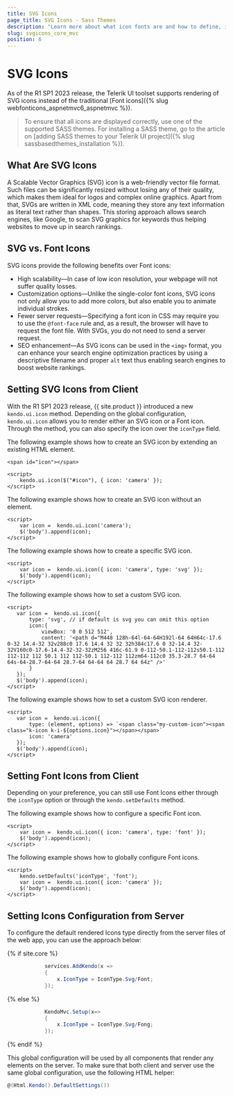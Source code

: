 ```yaml
---
title: SVG Icons
page_title: SVG Icons - Sass Themes
description: "Learn more about what icon fonts are and how to define, implement, and render the available Telerik UI SVG Icons out of the supported list."
slug: svgicons_core_mvc
position: 6
---
```


# SVG Icons

As of the R1 SP1 2023 release, the Telerik UI toolset supports rendering of SVG icons instead of the traditional [Font icons]({% slug webfonticons_aspnetmvc6_aspnetmvc %}).

> To ensure that all icons are displayed correctly, use one of the supported SASS themes. For installing a SASS theme, go to the article on [adding SASS themes to your Telerik UI project]({% slug sassbasedthemes_installation %}).

## What Are SVG Icons

A Scalable Vector Graphics (SVG) icon is а web-friendly vector file format. Such files can be significantly resized without losing any of their quality, which makes them ideal for logos and complex online graphics. Apart from that, SVGs are written in XML code, meaning they store any text information as literal text rather than shapes. This storing approach allows search engines, like Google, to scan SVG graphics for keywords thus helping websites to move up in search rankings.

## SVG vs. Font Icons

SVG icons provide the following benefits over Font icons:

* High scalability&mdash;In case of low icon resolution, your webpage will not suffer quality losses.
* Customization options&mdash;Unlike the single-color font icons, SVG icons not only allow you to add more colors, but also enable you to animate individual strokes.
* Fewer server requests&mdash;Specifying a font icon in CSS may require you to use the `@font-face` rule and, as a result, the browser will have to request the font file. With SVGs, you do not need to send a server request.
* SEO enhancement&mdash;As SVG icons can be used in the `<img>` format, you can enhance your search engine optimization practices by using a descriptive filename and proper `alt` text thus enabling search engines to boost website rankings.

## Setting SVG Icons from Client

With the R1 SP1 2023 release, {{ site.product }} introduced a new `kendo.ui.icon` method. Depending on the global configuration, `kendo.ui.icon` allows you to render either an SVG icon or a Font icon. Through the method, you can also specify the icon over the `iconType` field.

The following example shows how to create an SVG icon by extending an existing HTML element.

```dojo
<span id="icon"></span>

<script>
    kendo.ui.icon($("#icon"), { icon: 'camera' });
</script>
```

The following example shows how to create an SVG icon without an element.

```dojo
<script>
    var icon =  kendo.ui.icon('camera');
    $('body').append(icon);
</script>
```

The following example shows how to create a specific SVG icon.

```dojo
<script>
    var icon =  kendo.ui.icon({ icon: 'camera', type: 'svg' });
    $('body').append(icon);
</script>
```

The following example shows how to set a custom SVG icon.

 ```dojo
 <script>
    var icon =  kendo.ui.icon({
        type: 'svg', // if default is svg you can omit this option
        icon:{
            viewBox: '0 0 512 512',
            content: '<path d="M448 128h-64l-64-64H192l-64 64H64c-17.6 0-32 14.4-32 32v288c0 17.6 14.4 32 32 32h384c17.6 0 32-14.4 32-32V160c0-17.6-14.4-32-32-32zM256 416c-61.9 0-112-50.1-112-112s50.1-112 112-112 112 50.1 112 112-50.1 112-112 112zm64-112c0 35.3-28.7 64-64 64s-64-28.7-64-64 28.7-64 64-64 64 28.7 64 64z" />'
        }
    });
    $('body').append(icon);
</script>
 ```

The following example shows how to set a custom SVG icon renderer.

 ```dojo
 <script>
    var icon =  kendo.ui.icon({
        type: (element, options) => `<span class="my-custom-icon"><span class="k-icon k-i-${options.icon}"></span></span>`
        icon: 'camera'
    });
    $('body').append(icon);
</script>
 ```

## Setting Font Icons from Client

Depending on your preference, you can still use Font Icons either through the `iconType` option or through the `kendo.setDefaults` method.

The following example shows how to configure a specific Font icon.

```dojo
<script>
    var icon =  kendo.ui.icon({ icon: 'camera', type: 'font' });
    $('body').append(icon);
</script>
```

The following example shows how to globally configure Font icons.

```dojo
<script>
    kendo.setDefaults('iconType', 'font');
    var icon =  kendo.ui.icon({ icon: 'camera' });
    $('body').append(icon);
</script>
```

## Setting Icons Configuration from Server

To configure the default rendered Icons type directly from the server files of the web app, you can use the approach below:

{% if site.core %}
```C#
            services.AddKendo(x =>
            {
                x.IconType = IconType.Svg/Font;
            });
```
{% else %}
```C#
            KendoMvc.Setup(x=>
            {
                x.IconType = IconType.Svg/Fong;
            });
```
{% endif %}

This global configuration will be used by all components that render any elements on the server. To make sure that both client and server use the same global configuration, use the following HTML helper:
```C#
@(Html.Kendo().DefaultSettings())
```
